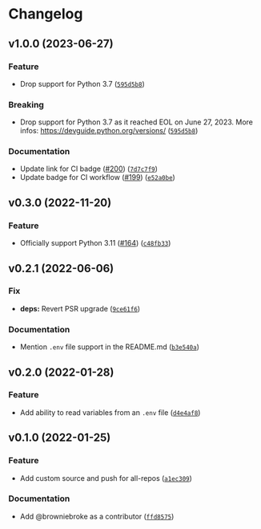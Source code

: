 # Changelog

<!--next-version-placeholder-->

## v1.0.0 (2023-06-27)

### Feature

* Drop support for Python 3.7 ([`595d5b8`](https://github.com/browniebroke/all-repos-envvar/commit/595d5b8841581e8c37278d722e9e20011f09b336))

### Breaking

* Drop support for Python 3.7 as it reached EOL on June 27, 2023. More infos: https://devguide.python.org/versions/ ([`595d5b8`](https://github.com/browniebroke/all-repos-envvar/commit/595d5b8841581e8c37278d722e9e20011f09b336))

### Documentation

* Update link for CI badge ([#200](https://github.com/browniebroke/all-repos-envvar/issues/200)) ([`7d7c7f9`](https://github.com/browniebroke/all-repos-envvar/commit/7d7c7f986a1c1fba00c11768c3eb5e231306b45f))
* Update badge for CI workflow ([#199](https://github.com/browniebroke/all-repos-envvar/issues/199)) ([`e52a0be`](https://github.com/browniebroke/all-repos-envvar/commit/e52a0be134dc9602a6b6b2bb3e66861f3779c679))

## v0.3.0 (2022-11-20)
### Feature
* Officially support Python 3.11 ([#164](https://github.com/browniebroke/all-repos-envvar/issues/164)) ([`c48fb33`](https://github.com/browniebroke/all-repos-envvar/commit/c48fb338f9f23b3a2b13125ec76a980a3200ff73))

## v0.2.1 (2022-06-06)
### Fix
* **deps:** Revert PSR upgrade ([`9ce61f6`](https://github.com/browniebroke/all-repos-envvar/commit/9ce61f67cc24dd3621be53304eeb36889177cf87))

### Documentation
* Mention `.env` file support in the README.md ([`b3e540a`](https://github.com/browniebroke/all-repos-envvar/commit/b3e540a6eea52752325d8b8df38841c599d46edd))

## v0.2.0 (2022-01-28)
### Feature
* Add ability to read variables from an `.env` file ([`d4e4af8`](https://github.com/browniebroke/all-repos-envvar/commit/d4e4af878ff782b7d09a008162cb75a8f97b117f))

## v0.1.0 (2022-01-25)
### Feature
* Add custom source and push for all-repos ([`a1ec309`](https://github.com/browniebroke/all-repos-envvar/commit/a1ec3095093e0392da37492fb60c706f5d485e8d))

### Documentation
* Add @browniebroke as a contributor ([`ffd8575`](https://github.com/browniebroke/all-repos-envvar/commit/ffd8575bfff384460d7a1c684f539516254fdfdd))
